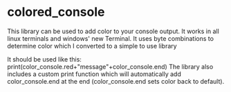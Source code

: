 # colored_console

This library can be used to add color to your console output. It works in all linux terminals and windows' new Terminal.
It uses byte combinations to determine color which I converted to a simple to use library

It should be used like this: print(color_console.red+"message"+color_console.end)
The library also includes a custom print function which will automatically add color_console.end at the end (color_console.end sets color back to default).
